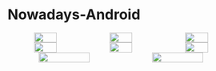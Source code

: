 # Nowadays-Android

<div style="display: flex; flex-wrap: wrap;text-align: center">
    <img src="https://user-images.githubusercontent.com/33745923/65818117-abce9800-e238-11e9-975f-e4ec2d4160f7.jpg" width="30%">
    <img src="https://user-images.githubusercontent.com/33745923/65818118-ac672e80-e238-11e9-85a5-ebc27db2dfba.jpg" width="30%">
    <img src="https://user-images.githubusercontent.com/33745923/65818111-a709e400-e238-11e9-9371-b2d60796baf5.jpg" width="30%">
</div>

<div style="display: flex; flex-wrap: wrap;text-align: center">
    <img src="https://user-images.githubusercontent.com/33745923/65818112-a709e400-e238-11e9-9f6a-082d06c2ea4b.jpg" width="30%">
    <img src="https://user-images.githubusercontent.com/33745923/65818113-a7a27a80-e238-11e9-95c9-26fd7dd0734d.jpg" width="30%">
    <img src="https://user-images.githubusercontent.com/33745923/65818114-a83b1100-e238-11e9-83fd-435132cb1af0.jpg" width="30%">
</div>

<div style="display: flex; flex-wrap: wrap;text-align: center">
    <img src="https://user-images.githubusercontent.com/33745923/65818115-a8d3a780-e238-11e9-9f30-f56bab13bc1a.jpg" width="45%">
    <img src="https://user-images.githubusercontent.com/33745923/65818116-aa9d6b00-e238-11e9-874e-2b48b887f298.jpg" width="45%">
</div>
